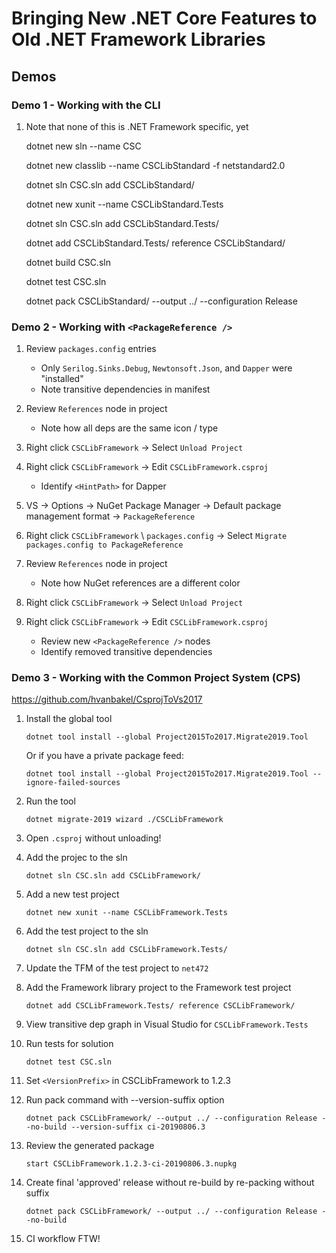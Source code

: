 # Bringing New .NET Core Features to Old .NET Framework Libraries

## Demos

### Demo 1 - Working with the CLI

1. Note that none of this is .NET Framework specific, yet

    dotnet new sln --name CSC

    dotnet new classlib --name CSCLibStandard -f netstandard2.0

    dotnet sln CSC.sln add CSCLibStandard/

    dotnet new xunit --name CSCLibStandard.Tests

    dotnet sln CSC.sln add CSCLibStandard.Tests/

    dotnet add CSCLibStandard.Tests/ reference CSCLibStandard/

    dotnet build CSC.sln

    dotnet test CSC.sln

    dotnet pack CSCLibStandard/ --output ../ --configuration Release

### Demo 2 - Working with `<PackageReference />`

1. Review `packages.config` entries

   - Only `Serilog.Sinks.Debug`, `Newtonsoft.Json`, and `Dapper` were "installed"
   - Note transitive dependencies in manifest

1. Review `References` node in project

   - Note how all deps are the same icon / type

1. Right click `CSCLibFramework`
   -> Select `Unload Project`

1. Right click `CSCLibFramework`
   -> Edit `CSCLibFramework.csproj`

   - Identify `<HintPath>` for Dapper

1. VS
   -> Options
   -> NuGet Package Manager
   -> Default package management format
   -> `PackageReference`

1. Right click `CSCLibFramework` \ `packages.config`
   -> Select `Migrate packages.config to PackageReference`

1. Review `References` node in project

   - Note how NuGet references are a different color

1. Right click `CSCLibFramework`
   -> Select `Unload Project`

1. Right click `CSCLibFramework`
   -> Edit `CSCLibFramework.csproj`
   - Review new `<PackageReference />` nodes
   - Identify removed transitive dependencies

### Demo 3 - Working with the Common Project System (CPS)

<https://github.com/hvanbakel/CsprojToVs2017>

1. Install the global tool

   `dotnet tool install --global Project2015To2017.Migrate2019.Tool`

   Or if you have a private package feed:

   `dotnet tool install --global Project2015To2017.Migrate2019.Tool --ignore-failed-sources`

1. Run the tool

   `dotnet migrate-2019 wizard ./CSCLibFramework`

1. Open `.csproj` without unloading!

1. Add the projec to the sln

   `dotnet sln CSC.sln add CSCLibFramework/`

1. Add a new test project

   `dotnet new xunit --name CSCLibFramework.Tests`

1. Add the test project to the sln

   `dotnet sln CSC.sln add CSCLibFramework.Tests/`

1. Update the TFM of the test project to `net472`

1. Add the Framework library project to the Framework test project

   `dotnet add CSCLibFramework.Tests/ reference CSCLibFramework/`

1. View transitive dep graph in Visual Studio for `CSCLibFramework.Tests`

1. Run tests for solution

   `dotnet test CSC.sln`

1. Set `<VersionPrefix>` in CSCLibFramework to 1.2.3

1. Run pack command with --version-suffix option

   `dotnet pack CSCLibFramework/ --output ../ --configuration Release --no-build --version-suffix ci-20190806.3`

1. Review the generated package

    `start CSCLibFramework.1.2.3-ci-20190806.3.nupkg`

1. Create final 'approved' release without re-build by re-packing without suffix

    `dotnet pack CSCLibFramework/ --output ../ --configuration Release --no-build`

1. CI workflow FTW!
